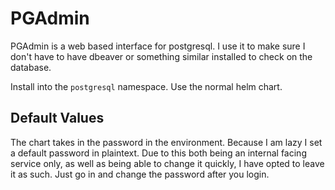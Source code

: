 # PGAdmin

PGAdmin is a web based interface for postgresql. I use it to make sure I don't have to 
have dbeaver or something similar installed to check on the database.

Install into the `postgresql` namespace. Use the normal helm chart.

## Default Values

The chart takes in the password in the environment. Because I am lazy I set a default
password in plaintext. Due to this both being an internal facing service only,
as well as being able to change it quickly, I have opted to leave it as such. 
Just go in and change the password after you login.
